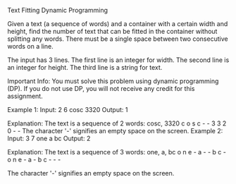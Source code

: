Text Fitting
Dynamic Programming

Given a text (a sequence of words) and a container with a certain width and height, find the number of text that can be fitted in the container without splitting any words. There must be a single space between two consecutive words on a line.

The input has 3 lines. The first line is an integer for width. The second line is an integer for height. The third line is a string for text.

Important Info:
You must solve this problem using dynamic programming (DP). If you do not use DP, you will not receive any credit for this assignment.

Example 1:
Input:
2
6
cosc 3320
Output: 1

Explanation: The text is a sequence of 2 words: cosc, 3320
c o s c - -
3 3 2 0 - -
The character '-' signifies an empty space on the screen.
Example 2:
Input:
3
7
one a bc
Output: 2

Explanation: The text is a sequence of 3 words: one, a, bc
o n e - a - -
b c - o n e -
a - b c - - -

The character '-' signifies an empty space on the screen.
